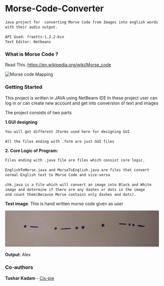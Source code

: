 # Morse-Code-Converter
    Java project for  converting Morse Code from Images into english words with their audio output.
    
    API Used: freetts-1.2.2-bin
    Text Editor: Netbeans



### What is Morse Code ?
Read This :https://en.wikipedia.org/wiki/Morse_code

![Morse code Mapping ](https://i.ytimg.com/vi/WL3ZDglOlS4/maxresdefault.jpg)

### Getting Started

This project is written in JAVA using NetBeans IDE In these project user can log in or can create new account
and get into conversion of text and images



The project consists of two parts 

**1.GUI designing**


    You will get different JForms used here for designing GUI

    All the files ending with .form are just GUI files 
    
**2. Core Logic of Program:**

    Files ending with .java file are files which consist core logic. 

    EnglishToMorse.java and MorseToEnglish.java are files that convert normal English text to Morse Code and vice-versa 

    chk.java is a file which will convert an image into Black and White image and determine if there are any dashes or dots in the image       and count them(Because Morse contains only dashes and dots).

**Test image**: This is hand written morse code given as user

![Morse code Mapping ](https://github.com/sangramdesai123/Morse-Code-Converter/blob/master/alex.PNG)

**Output**: Alex




### Co-authors

**Tushar Kadam**  - [Cis-pie](https://github.com/Kadam-Tushar)


